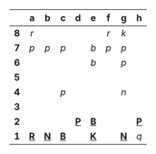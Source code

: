 |     |  a  |  b  |  c  |  d  |  e  |  f  |  g  |  h  |
|:---:|:---:|:---:|:---:|:---:|:---:|:---:|:---:|:---:|
|  **8**  |  _r_  |     |     |     |     |  _r_  |  _k_  |     |
|  **7**  |  _p_  |  _p_  |  _p_  |     |  _b_  |  _p_  |  _p_  |     |
|  **6**  |     |     |     |     |  _b_  |     |  _p_  |     |
|  **5**  |     |     |     |     |     |     |     |     |
|  **4**  |     |     |  _p_  |     |     |     |  _n_  |     |
|  **3**  |     |     |     |     |     |     |     |     |
|  **2**  |     |     |     |  [**P**](http://localhost:8080/api/chess/select?square=d2)  |  [**B**](http://localhost:8080/api/chess/select?square=e2)  |     |     |  [**P**](http://localhost:8080/api/chess/select?square=h2)  |
|  **1**  |  [**R**](http://localhost:8080/api/chess/select?square=a1)  |  [**N**](http://localhost:8080/api/chess/select?square=b1)  |  [**B**](http://localhost:8080/api/chess/select?square=c1)  |     |  [**K**](http://localhost:8080/api/chess/select?square=e1)  |     |  [**N**](https://github.com/grim-kalman)  |  _q_  |
